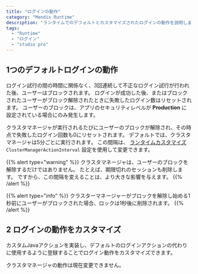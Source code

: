 ```yaml
---
title: "ログインの動作"
category: "Mendix Runtime"
description: "ランタイムでのデフォルトとカスタマイズされたログインの動作を説明します。"
tags:
  - "Runtime"
  - "ログイン"
  - "studio pro"
---
```


## 1つのデフォルトログインの動作

ログイン試行の間の時間に関係なく、3回連続して不正なログイン試行が行われた後、ユーザーはブロックされます。 ログインが成功した後、またはブロックされたユーザーがブロック解除されたときに失敗したログイン数はリセットされます。 ユーザーのブロックは、アプリのセキュリティレベルが **Production** に設定されている場合にのみ発生します。

クラスタマネージャが実行されるたびにユーザーのブロックが解除され、その時点で失敗したログイン回数も0にリセットされます。 デフォルトでは、クラスタマネージャは5分ごとに実行されます。 この間隔は、 [ランタイムカスタマイズ](custom-settings) `ClusterManagerActionInterval` 設定を使用して変更できます。

{{% alert type="warning" %}}
クラスタマネージャは、ユーザーのブロックを解除するだけではありません。 たとえば、期限切れのセッションも削除します。 ですから、この間隔を変えることは、より大きな影響を与えます。
{{% /alert %}}

{{% alert type="info" %}}
クラスターマネージャーがブロックを解除し始める1秒前にユーザーがブロックされた場合、ロックは1秒後に削除されます。
{{% /alert %}}

## 2 ログインの動作をカスタマイズ

カスタムJavaアクションを実装し、デフォルトのログインアクションの代わりに使用するように登録することでログイン動作をカスタマイズできます。

クラスタマネージャの動作は現在変更できません。
